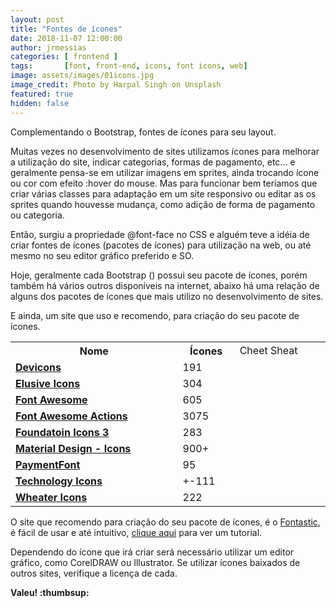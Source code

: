 ```yaml
---
layout: post
title: "Fontes de ícones"
date: 2018-11-07 12:00:00
author: jrmessias
categories: [ frontend ]
tags:       [font, front-end, icons, font icons, web]
image: assets/images/01icons.jpg
image_credit: Photo by Harpal Singh on Unsplash
featured: true
hidden: false
---
```

<p>Complementando o Bootstrap, fontes de ícones para seu layout.</p>

<p>Muitas vezes no desenvolvimento de sites utilizamos ícones para melhorar a utilização do site, indicar categorias, formas de pagamento, etc... e geralmente pensa-se em utilizar imagens em sprites, ainda trocando ícone ou cor com efeito :hover do mouse. Mas para funcionar bem teríamos que criar várias classes para adaptação em um site responsivo ou editar as os sprites quando houvesse mudança, como adição de forma de pagamento ou categoria.</p>

<p>Então, surgiu a propriedade @font-face no CSS e alguém teve a idéia de criar fontes de ícones (pacotes de ícones) para utilização na web, ou até mesmo no seu editor gráfico preferido e SO.</b>

<p>Hoje, geralmente cada Bootstrap (<a href="/2016/02/19/12-frameworks-css-pequenos-para-usar-em-seus-projetos-web/"><i class="fa fa-external-link"></i></a>) possui seu pacote de ícones, porém também há vários outros disponíveis na internet, abaixo há uma relação de alguns dos pacotes de ícones que mais utilizo no desenvolvimento de sites.</p>

<p>E ainda, um site que uso e recomendo, para criação do seu pacote de ícones.</p>

<table style="display: table; width: 100%;">
    <tbody>
        <tr>
            <th>Nome</th>
            <th>Ícones</th>
            <td>Cheet Sheat</td>
        </tr>
        <tr>
            <td><strong><a target="_blank" href="http://vorillaz.github.io/devicons">Devicons</a></strong></td>
            <td>191</td>
            <td><a href="http://vorillaz.github.io/devicons/#/cheat" target="_blank"><i class="fa fa-external-link"></i></a></td>
        </tr>
        <tr>
            <td><strong><a target="_blank" href="http://elusiveicons.com/">Elusive Icons</a></strong></td>
            <td>304</td>
            <td><a href="http://elusiveicons.com/icons/" target="_blank"><i class="fa fa-external-link"></i></a></td>
        </tr>
        <tr>
            <td><strong><a target="_blank" href="https://fortawesome.github.io/Font-Awesome/">Font Awesome</a></strong></td>
            <td>605</td>
            <td><a href="https://fortawesome.github.io/Font-Awesome/icons/" target="_blank"><i class="fa fa-external-link"></i></a></td>
        </tr>
        <tr>
            <td><strong><a target="_blank" href="https://github.com/nyon/fontawesome-actions">Font Awesome Actions</a></strong></td>
            <td>3075</td>
            <td></td>
        </tr>
        <tr>
            <td><strong><a target="_blank" href="http://zurb.com/playground/foundation-icon-fonts-3">Foundatoin Icons 3</a></strong></td>
            <td>283</td>
            <td></td>
        </tr>
        <tr>
            <td><strong><a target="_blank" href="https://github.com/google/material-design-icons">Material Design - Icons</a></strong></td>
            <td>900+</td>
            <td><a href="https://design.google.com/icons/" target="_blank"><i class="fa fa-external-link"></i></a></td>
        </tr>
        <tr>
            <td><strong><a target="_blank" href="http://paymentfont.io/">PaymentFont</a></strong></td>
            <td>95</td>
            <td><a href="http://paymentfont.io/#icons" target="_blank"><i class="fa fa-external-link"></i></a></td>
        </tr>
        <tr>
            <td><strong><a target="_blank" href="http://websiddu.github.io/technology-icons/">Technology Icons</a></strong></td>
            <td>+-111</td>
            <td></td>
        </tr>
        <tr>
            <td><strong><a target="_blank" href="https://erikflowers.github.io/weather-icons/">Wheater Icons</a></strong></td>
            <td>222</td>
            <td></td>
        </tr>
    </tbody>
</table>

<p>O site que recomendo para criação do seu pacote de ícones, é o <a href="http://fontastic.me/" target="_blank">Fontastic</a>, é fácil de usar e até intuitivo, <a href="http://fontastic.me/howto" target="_blank">clique aqui</a> para ver um tutorial.</p>

<p>Dependendo do ícone que irá criar será necessário utilizar um editor gráfico, como CorelDRAW ou Illustrator. Se utilizar ícones baixados de outros sites, verifique a licença de cada.</p>

<p><strong>Valeu! :thumbsup:</strong></p>
